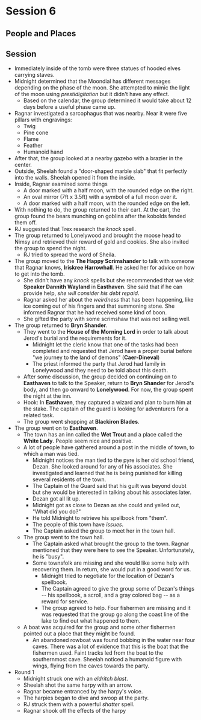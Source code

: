 # Session 6
## People and Places
## Session
* Immediately inside of the tomb were three statues of hooded elves carrying staves.
* Midnight determined that the Moondial has different messages depending on the phase of the moon. She attempted to mimic the light of the moon using _prestidigitation_ but it didn't have any effect.
	* Based on the calendar, the group determined it would take about 12 days before a useful phase came up.
* Ragnar investigated a sarcophagus that was nearby. Near it were five pillars with engravings:
	* Twig
	* Pine cone
	* Flame
	* Feather
	* Humanoid hand
* After that, the group looked at a nearby gazebo with a brazier in the center.
* Outside, Sheelah found a "door-shaped marble slab" that fit perfectly into the walls. Sheelah opened it from the inside.
* Inside, Ragnar examined some things
	* A door marked with a half moon, with the rounded edge on the right.
	* An oval mirror (7ft x 3.5ft) with a symbol of a full moon over it.
	* A door marked with a half moon, with the rounded edge on the left.
* With nothing to do, the group returned to their cart. At the cart, the group found the bears munching on goblins after the kobolds fended them off.
* RJ suggested that Trex research the _knock_ spell.
* The group returned to Lonelywood and brought the moose head to Nimsy and retrieved their reward of gold and cookies. She also invited the group to spend the night.
	* RJ tried to spread the word of Sheila.
* The group moved to the **The Happy Scrimshander** to talk with someone that Ragnar knows, **Iriskree Harrowhall**. He asked her for advice on how to get into the tomb.
	* She didn't have any _knock_ spells but she recommended that we visit **Speaker Dannith Wayland** in **Easthaven**. She said that if he can provide help, _she will consider his debt repaid_.
	* Ragnar asked her about the _weirdness_ that has been happening, like ice coming out of his fingers and that summoning stone. She informed Ragnar that he had received some kind of boon.
	* She gifted the party with some scrimshaw that was not selling well.
* The group returned to **Bryn Shander**.
	* They went to the **House of the Morning Lord** in order to talk about Jerod's burial and the requirements for it.
		* Midnight let the cleric know that one of the tasks had been completed and requested that Jerod have a proper burial before "we journey to the land of demons" (**Caer-Dineval**)
		* The priest informed the party that Jerod had family in Lonelywood and they need to be told about this death.
	* After some discussion, the group decided on continuing on to **Easthaven** to talk to the Speaker, return to **Bryn Shander** for Jerod's body, and then go onward to **Lonelywood**. For now, the group spent the night at the inn.
	* Hook: In **Easthaven**, they captured a wizard and plan to burn him at the stake. The captain of the guard is looking for adventurers for a related task.
	* The group went shopping at **Blackiron Blades**.
* The group went on to **Easthaven**.
	* The town has an inn called the **Wet Trout** and a place called the **White Lady**. People seem nice and positive.
	* A lot of people have gathered around a post in the middle of town, to which a man was tied.
		* Midnight notices the man tied to the pyre is her old school friend, Dezan. She looked around for any of his associates. She investigated and learned that he is being punished for killing several residents of the town.
		* The Captain of the Guard said that his guilt was beyond doubt but she would be interested in talking about his associates later.
		* Dezan got all lit up.
		* Midnight got as close to Dezan as she could and yelled out, "What did you do?"
		* He told Midnight to retrieve his spellbook from "them".
		* The people of this town have _issues_.
		* The Captain asked the group to meet her in the town hall.
	* The group went to the town hall.
		* The Captain asked what brought the group to the town. Ragnar mentioned that they were here to see the Speaker. Unfortunately, he is "busy".
		* Some townsfolk are missing and she would like some help with recovering them. In return, she would put in a good word for us.
			* Midnight tried to negotiate for the location of Dezan's spellbook.
			* The Captain agreed to give the group some of Dezan's things -- his spellbook, a scroll, and a gray colored bag -- as a reward for service.
			* The group agreed to help. Four fishermen are missing and it was requested that the group go along the coast line of the lake to find out what happened to them.
	* A boat was acquired for the group and some other fishermen pointed out a place that they might be found.
		* An abandoned rowboat was found bobbing in the water near four caves. There was a lot of evidence that this is the boat that the fishermen used. Faint tracks led from the boat to the southernmost cave. Sheelah noticed a humanoid figure with wings, flying from the caves towards the party.
* Round 1
	* Midnight struck one with an _eldritch blast_.
	* Sheelah shot the same harpy with an arrow.
	* Ragnar became entranced by the harpy's voice.
	* The harpies began to dive and swoop at the party.
	* RJ struck them with a powerful _shatter_ spell.
	* Ragnar shook off the effects of the harpy 
<!--stackedit_data:
eyJoaXN0b3J5IjpbLTU2MDE0NDUxMiwyMTM2MzYxMjQyLC0yMT
I0ODA0MDM3LDE4Mjc3NDAxNjksLTI1MDU5NDQ2NiwtMTcyMTQ4
MjYyMCwtMTIyOTYwNTg5NSwtMjEwMzMxMzcsODY4NzI1MzQyLC
0yMDI5NjQ4Mjg5LDE4MTQyNDIxNTYsLTExNjY4NjYwNCwtNTM3
NTAwMTc2LC0xMjc1NDQzNTg0LC0xMjU4ODEzMTA5LC0xMDIzOD
Y3MDMwLDE3MDg2OTI3MzcsLTEzODAwMzQ2ODFdfQ==
-->